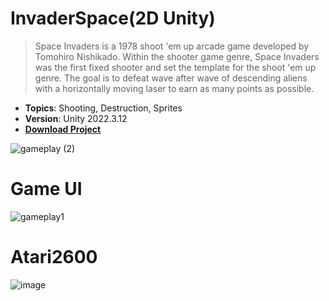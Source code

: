 # InvaderSpace(2D Unity)
> Space Invaders is a 1978 shoot 'em up arcade game developed by Tomohiro Nishikado. Within the shooter game genre, Space Invaders was the first fixed shooter and set the template for the shoot 'em up genre. The goal is to defeat wave after wave of descending aliens with a horizontally moving laser to earn as many points as possible.


- **Topics**: Shooting, Destruction, Sprites
- **Version**: Unity 2022.3.12
- [**Download Project**](https://github.com/osmanAskin/InvaderSpace.git)

![gameplay (2)](https://github.com/osmanAskin/InvaderSpace/assets/115871580/2bbd5352-f6a5-407e-8d63-3bfacfad6eda)
  

# **Game UI**
![gameplay1](https://github.com/osmanAskin/InvaderSpace/assets/115871580/de01e662-f98d-4e32-a242-0fc3d08bbea2)

# **Atari2600**
![image](https://github.com/osmanAskin/InvaderSpace/assets/115871580/f13207cd-c7de-4271-b745-575ebbab665e)



